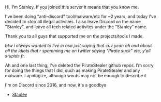 Hi, I'm Stanley,
If you joined this server it means that you know me. 

I've been doing "anti-discord" tool/malware/etc for ~2 years, and today I've decided to stop all illegal activities.
I also leave Discord on the name "Stanley", and leave all tech related activites under the "Stanley" name. 

Thank you to all guys that supported me on the projects/tools I made.

*btw i always wanted to live in usa just saying that cuz yeah oh and about all the idiots that r spamming me on twitter saying "Pirate suck" etc, y'all stupids fr.*

Ah and one last thing, I've deleted the PirateStealer github repos. I’m sorry for doing the things that I did, such as making PirateStealer and any malware. I apologize, although words may not be enough to describe it

I'm on Discord since 2016, and now, it's a goodbye
- [Stanley](https://discord.gg/AW3DVmt4qk)
